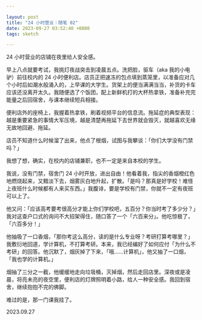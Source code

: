 ```yaml
---

layout: post
title: "24 小时营业｜随笔 02"
date: 2023-09-27 03:52:40 +0800
tags: sketch

---
```


24 小时营业的店铺在夜里给人安全感。

早上八点就要考试，我挑灯夜战突击到凌晨五点。洗把脸，驱车（aka 我的小电驴）前往校内的 24 小时便利店。店员正把速冻的包点填到蒸笼里，以准备应对几个小时后如潮水般涌入的，上早课的大学生。货架上的便当满满当当，补货的卡车应该还没离开太久。我随便选了个饭团，配上新鲜机打的大杯热拿铁，准备补充完能量之后回宿舍，与课本继续短兵相接。

便利店外的座椅上，我握着热拿铁，刷着视频平台的信息流。拖延症的典型表现：越是重要紧急的事情大军压境，越是清楚再拖延下去世界就会毁灭，就越喜欢无缘无故地回避、拖延。

店员不知道什么时候溜了出来，他点了根烟，试图与我攀谈：「你们大学没有门禁吗？」

我想了想，确实，在校内的店铺兼职，也不一定是来自本校的学生。

我说，没有门禁，宿舍门 24 小时开放，进出自由！他看着我，指尖的香烟橙红色地燃烧起来，又黯淡下去，烟雾灰白地升起，扩散。「是吗？那真是好学校！难怪上夜班什么时候都有人来买东西。」我腹诽，要是学校有门禁，你就不一定有夜班可以上了。

他又问：「应该高考要考很高分才能上你们学校吧，五百分？你当时考了多少分？」我对这查户口式的询问不大招架得住，随口答了一个「六百来分」。他吃惊极了，「六百多分！」

他抽吸了一口香烟，「那你考这么高分，读的是什么专业呀？考研打算考哪里？」我敷衍地回道，学计算机，不打算考研。本来，我已经编好了如何应付「为什么不考研」的回答。他沉默了，烟灰掉了下来，「哦……计算机」，他又抽了一口烟，「我也学的计算机。」

烟抽了三分之一截，他缓缓地走向垃圾桶，灭掉烟，然后走回店里。深夜或是凌晨，将亮未亮的夜空里，便利店的灯牌照明着小路，给人一种安全感。我回到宿舍，继续抱抱不完的佛脚。

难过的是，那一门课我挂了。

2023.09.27
